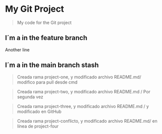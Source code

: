 # My Git Project

>My code for the Git project

## I´m a in the feature branch

Another line
## I´m a in the main branch stash

>Creada rama project-one, y modificado archivo README.md/ modifico para pull desde cmd

>Creada rama project-two, y modificado archivo README.md / Por segunda vez

>Creada rama project-three, y modificado archivo README.md / y modificado en GitHub

>Creada rama project-conflicto, y modificado archivo README.md/ en línea de project-four